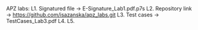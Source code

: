 APZ labs: 
L1. Signatured file -> E-Signature_Lab1.pdf.p7s
L2. Repository link -> https://github.com/isazanska/apz_labs.git
L3. Test cases -> TestCases_Lab3.pdf 
L4. 
L5. 
